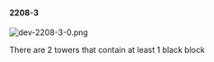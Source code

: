 #### 2208-3
![dev-2208-3-0.png](https://github.com/lil-lab/nlvr/raw/master/nlvr/dev/images/0/dev-2208-3-0.png "dev-2208-3-0.png")

There are 2 towers that contain at least 1 black block